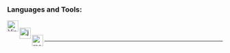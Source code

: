 ### Languages and Tools:

<img align="left" alt="Visual Studio Code" width="26px" src="https://i.imgur.com/LwSdAlE.png" /><br />
<img align="left" alt="js" width="26px" src="https://i.imgur.com/3u1wzwE.png" />  
<img align="left" alt="mongodb" width="26px" src="https://imgur.com/xN5cFRr.png" />   

---
